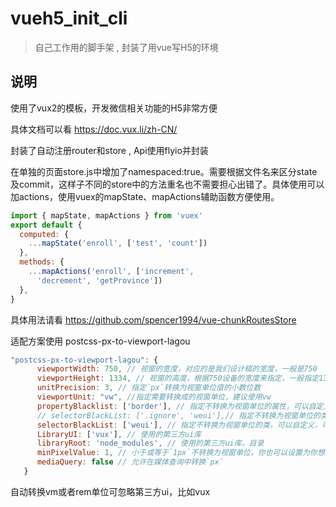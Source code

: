 # vueh5_init_cli

> 自己工作用的脚手架 , 封装了用vue写H5的环境

## 说明

使用了vux2的模板，开发微信相关功能的H5非常方便

具体文档可以看 https://doc.vux.li/zh-CN/

封装了自动注册router和store , Api使用flyio并封装

在单独的页面store.js中增加了namespaced:true。需要根据文件名来区分state及commit，这样子不同的store中的方法重名也不需要担心出错了。具体使用可以加actions，使用vuex的mapState、mapActions辅助函数方便使用。
``` js
import { mapState, mapActions } from 'vuex'
export default {
  computed: {
    ...mapState('enroll', ['test', 'count'])
  },
  methods: {
    ...mapActions('enroll', ['increment',
      'decrement', 'getProvince'])
  },
}
```
具体用法请看 https://github.com/spencer1994/vue-chunkRoutesStore

适配方案使用 postcss-px-to-viewport-lagou 
``` js
"postcss-px-to-viewport-lagou": {
      viewportWidth: 750, // 视窗的宽度，对应的是我们设计稿的宽度，一般是750
      viewportHeight: 1334, // 视窗的高度，根据750设备的宽度来指定，一般指定1334，也可以不配置
      unitPrecision: 3, // 指定`px`转换为视窗单位值的小数位数
      viewportUnit: "vw", //指定需要转换成的视窗单位，建议使用vw
      propertyBlacklist: ['border'], // 指定不转换为视窗单位的属性，可以自定义，可以无限添加,建议定义一至两个通用的类名
      // selectorBlackList: ['.ignore', 'weui'],// 指定不转换为视窗单位的类，可以自定义，可以无限添加,建议定义一至两个通用的类名
      selectorBlackList: ['weui'], // 指定不转换为视窗单位的类，可以自定义，可以无限添加,建议定义一至两个通用的类名
      LibraryUI: ['vux'], // 使用的第三方ui库
      libraryRoot: 'node_modules', // 使用的第三方ui库，目录
      minPixelValue: 1, // 小于或等于`1px`不转换为视窗单位，你也可以设置为你想要的值
      mediaQuery: false // 允许在媒体查询中转换`px`
   }
```
  自动转换vm或者rem单位可忽略第三方ui，比如vux

